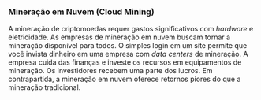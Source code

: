 ### Mineração em Nuvem (Cloud Mining)

A mineração de criptomoedas requer gastos significativos com _hardware_ e eletricidade. As empresas de mineração em nuvem buscam tornar a mineração disponível para todos. O simples login em um site permite que você invista dinheiro em uma empresa com _data centers_ de mineração. A empresa cuida das finanças e investe os recursos em equipamentos de mineração. Os investidores recebem uma parte dos lucros. Em contrapartida, a mineração em nuvem oferece retornos piores do que a mineração tradicional.
